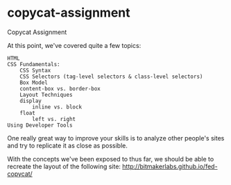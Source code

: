 # copycat-assignment

Copycat Assignment

At this point, we've covered quite a few topics:

    HTML
    CSS Fundamentals:
        CSS Syntax
        CSS Selectors (tag-level selectors & class-level selectors)
        Box Model
        content-box vs. border-box
        Layout Techniques
        display
            inline vs. block
        float
            left vs. right
    Using Developer Tools

One really great way to improve your skills is to analyze other people's sites and try to replicate it as close as possible.

With the concepts we've been exposed to thus far, we should be able to recreate the layout of the following site:
http://bitmakerlabs.github.io/fed-copycat/
